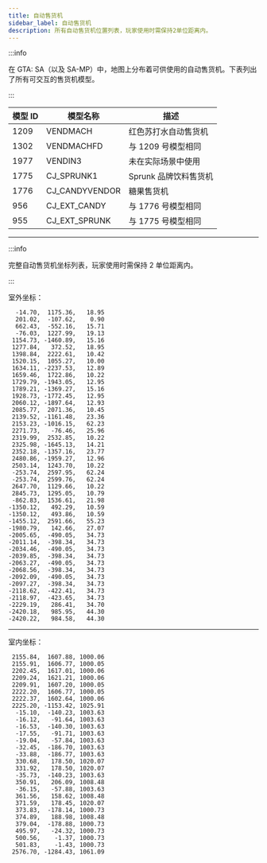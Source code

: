 ```yaml
---
title: 自动售货机
sidebar_label: 自动售货机
description: 所有自动售货机位置列表，玩家使用时需保持2单位距离内。
---
```


:::info

在 GTA: SA（以及 SA-MP）中，地图上分布着可供使用的自动售货机。下表列出了所有可交互的售货机模型。

:::

| 模型 ID | 模型名称       | 描述                  |
| ------- | -------------- | --------------------- |
| 1209    | VENDMACH       | 红色苏打水自动售货机  |
| 1302    | VENDMACHFD     | 与 1209 号模型相同    |
| 1977    | VENDIN3        | 未在实际场景中使用    |
| 1775    | CJ_SPRUNK1     | Sprunk 品牌饮料售货机 |
| 1776    | CJ_CANDYVENDOR | 糖果售货机            |
| 956     | CJ_EXT_CANDY   | 与 1776 号模型相同    |
| 955     | CJ_EXT_SPRUNK  | 与 1775 号模型相同    |

---

:::info

完整自动售货机坐标列表，玩家使用时需保持 2 单位距离内。

:::

室外坐标：

```
  -14.70,  1175.36,   18.95
  201.02,  -107.62,    0.90
  662.43,  -552.16,   15.71
  -76.03,  1227.99,   19.13
 1154.73, -1460.89,   15.16
 1277.84,   372.52,   18.95
 1398.84,  2222.61,   10.42
 1520.15,  1055.27,   10.00
 1634.11, -2237.53,   12.89
 1659.46,  1722.86,   10.22
 1729.79, -1943.05,   12.95
 1789.21, -1369.27,   15.16
 1928.73, -1772.45,   12.95
 2060.12, -1897.64,   12.93
 2085.77,  2071.36,   10.45
 2139.52, -1161.48,   23.36
 2153.23, -1016.15,   62.23
 2271.73,   -76.46,   25.96
 2319.99,  2532.85,   10.22
 2325.98, -1645.13,   14.21
 2352.18, -1357.16,   23.77
 2480.86, -1959.27,   12.96
 2503.14,  1243.70,   10.22
 -253.74,  2597.95,   62.24
 -253.74,  2599.76,   62.24
 2647.70,  1129.66,   10.22
 2845.73,  1295.05,   10.79
 -862.83,  1536.61,   21.98
-1350.12,   492.29,   10.59
-1350.12,   493.86,   10.59
-1455.12,  2591.66,   55.23
-1980.79,   142.66,   27.07
-2005.65,  -490.05,   34.73
-2011.14,  -398.34,   34.73
-2034.46,  -490.05,   34.73
-2039.85,  -398.34,   34.73
-2063.27,  -490.05,   34.73
-2068.56,  -398.34,   34.73
-2092.09,  -490.05,   34.73
-2097.27,  -398.34,   34.73
-2118.62,  -422.41,   34.73
-2118.97,  -423.65,   34.73
-2229.19,   286.41,   34.70
-2420.18,   985.95,   44.30
-2420.22,   984.58,   44.30
```

---

室内坐标：

```
 2155.84,  1607.88, 1000.06
 2155.91,  1606.77, 1000.05
 2202.45,  1617.01, 1000.06
 2209.24,  1621.21, 1000.06
 2209.91,  1607.20, 1000.05
 2222.20,  1606.77, 1000.05
 2222.37,  1602.64, 1000.06
 2225.20, -1153.42, 1025.91
  -15.10,  -140.23, 1003.63
  -16.12,   -91.64, 1003.63
  -16.53,  -140.30, 1003.63
  -17.55,   -91.71, 1003.63
  -19.04,   -57.84, 1003.63
  -32.45,  -186.70, 1003.63
  -33.88,  -186.77, 1003.63
  330.68,   178.50, 1020.07
  331.92,   178.50, 1020.07
  -35.73,  -140.23, 1003.63
  350.91,   206.09, 1008.48
  -36.15,   -57.88, 1003.63
  361.56,   158.62, 1008.48
  371.59,   178.45, 1020.07
  373.83,  -178.14, 1000.73
  374.89,   188.98, 1008.48
  379.04,  -178.88, 1000.73
  495.97,   -24.32, 1000.73
  500.56,    -1.37, 1000.73
  501.83,    -1.43, 1000.73
 2576.70, -1284.43, 1061.09
```
